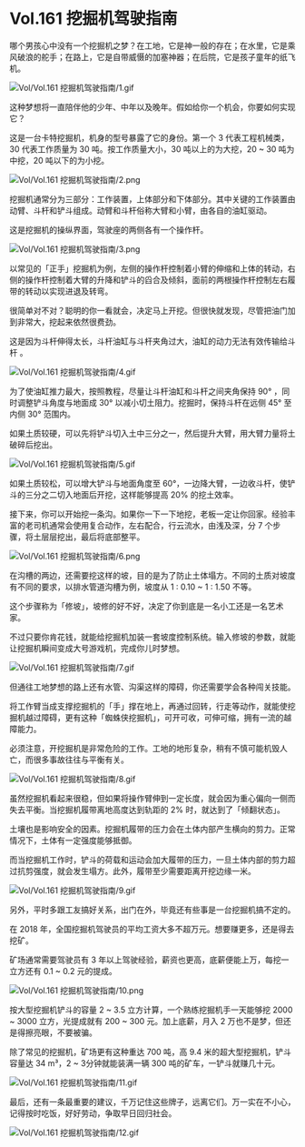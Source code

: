 # Vol.161 挖掘机驾驶指南

哪个男孩心中没有一个挖掘机之梦？在工地，它是神一般的存在；在水里，它是乘风破浪的舵手；在路上，它是自带威慑的加塞神器；在后院，它是孩子童年的纸飞机。

![Vol/Vol.161 挖掘机驾驶指南/1.gif](https://cdn.jsdelivr.net/gh/ipaperclip-icu/static/image/文字稿/Vol/Vol.161%20挖掘机驾驶指南/1.gif)

这种梦想将一直陪伴他的少年、中年以及晚年。假如给你一个机会，你要如何实现它？

这是一台卡特挖掘机，机身的型号暴露了它的身份。第一个 3 代表工程机械类，30 代表工作质量为 30 吨。按工作质量大小，30 吨以上的为大挖，20 ~ 30 吨为中挖，20 吨以下的为小挖。

![Vol/Vol.161 挖掘机驾驶指南/2.png](https://cdn.jsdelivr.net/gh/ipaperclip-icu/static/image/文字稿/Vol/Vol.161%20挖掘机驾驶指南/2.png)

挖掘机通常分为三部分：工作装置，上体部分和下体部分。其中关键的工作装置由动臂、斗杆和铲斗组成。动臂和斗杆俗称大臂和小臂，由各自的油缸驱动。

这是挖掘机的操纵界面，驾驶座的两侧各有一个操作杆。

![Vol/Vol.161 挖掘机驾驶指南/3.png](https://cdn.jsdelivr.net/gh/ipaperclip-icu/static/image/文字稿/Vol/Vol.161%20挖掘机驾驶指南/3.png)

以常见的「正手」挖掘机为例，左侧的操作杆控制着小臂的伸缩和上体的转动，右侧的操作杆控制着大臂的升降和铲斗的舀合及倾斜，面前的两根操作杆控制左右履带的转动以实现进退及转弯。

很简单对不对？聪明的你一看就会，决定马上开挖。但很快就发现，尽管把油门加到非常大，挖起来依然很费劲。

这是因为斗杆伸得太长，斗杆油缸与斗杆夹角过大，油缸的动力无法有效传输给斗杆 。

![Vol/Vol.161 挖掘机驾驶指南/4.gif](https://cdn.jsdelivr.net/gh/ipaperclip-icu/static/image/文字稿/Vol/Vol.161%20挖掘机驾驶指南/4.gif)

为了使油缸推力最大，按照教程，尽量让斗杆油缸和斗杆之间夹角保持 90° ，同时调整铲斗角度与地面成 30° 以减小切土阻力。挖掘时，保持斗杆在远侧 45° 至内侧 30° 范围内。

如果土质较硬，可以先将铲斗切入土中三分之一，然后提升大臂，用大臂力量将土破碎后挖出。

![Vol/Vol.161 挖掘机驾驶指南/5.gif](https://cdn.jsdelivr.net/gh/ipaperclip-icu/static/image/文字稿/Vol/Vol.161%20挖掘机驾驶指南/5.gif)

如果土质较松，可以增大铲斗与地面角度至 60°，一边降大臂，一边收斗杆，使铲斗的三分之二切入地面后开挖，这样能够提高 20% 的挖土效率。

接下来，你可以开始挖一条沟。如果你一下一下地挖，老板一定让你回家。经验丰富的老司机通常会使用复合动作，左右配合，行云流水，由浅及深，分 7 个步骤，将土层层挖出，最后将底部整平。

![Vol/Vol.161 挖掘机驾驶指南/6.png](https://cdn.jsdelivr.net/gh/ipaperclip-icu/static/image/文字稿/Vol/Vol.161%20挖掘机驾驶指南/6.png)

在沟槽的两边，还需要挖这样的坡，目的是为了防止土体塌方。不同的土质对坡度有不同的要求，以排水管道沟槽为例，坡度从 1 : 0.10 ~ 1 : 1.50 不等。

这个步骤称为「修坡」，坡修的好不好，决定了你到底是一名小工还是一名艺术家。

不过只要你肯花钱，就能给挖掘机加装一套坡度控制系统。输入修坡的参数，就能让挖掘机瞬间变成大号游戏机，完成你儿时梦想。

![Vol/Vol.161 挖掘机驾驶指南/7.gif](https://cdn.jsdelivr.net/gh/ipaperclip-icu/static/image/文字稿/Vol/Vol.161%20挖掘机驾驶指南/7.gif)

但通往工地梦想的路上还有水管、沟渠这样的障碍，你还需要学会各种闯关技能。

将工作臂当成支撑挖掘机的「手」撑在地上，再通过回转，行走等动作，就能使挖掘机越过障碍，更有这种「蜘蛛侠挖掘机」，可开可收，可伸可缩，拥有一流的越障能力。

必须注意，开挖掘机是非常危险的工作。工地的地形复杂，稍有不慎可能机毁人亡，而很多事故往往与平衡有关。

![Vol/Vol.161 挖掘机驾驶指南/8.gif](https://cdn.jsdelivr.net/gh/ipaperclip-icu/static/image/文字稿/Vol/Vol.161%20挖掘机驾驶指南/8.gif)

虽然挖掘机看起来很稳，但如果将操作臂伸到一定长度，就会因为重心偏向一侧而失去平衡。当挖掘机履带离地高度达到轨距的 2% 时，就达到了「倾翻状态」。

土壤也是影响安全的因素。挖掘机履带的压力会在土体内部产生横向的剪力。正常情况下，土体有一定强度能够抵御。

而当挖掘机工作时，铲斗的荷载和运动会加大履带的压力，一旦土体内部的剪力超过抗剪强度，就会发生塌方。此外，履带至少需要距离开挖边缘一米。

![Vol/Vol.161 挖掘机驾驶指南/9.gif](https://cdn.jsdelivr.net/gh/ipaperclip-icu/static/image/文字稿/Vol/Vol.161%20挖掘机驾驶指南/9.gif)

另外，平时多跟工友搞好关系，出门在外，毕竟还有些事是一台挖掘机搞不定的。

在 2018 年，全国挖掘机驾驶员的平均工资大多不超万元。想要赚更多，还是得去挖矿。

矿场通常需要驾驶员有 3 年以上驾驶经验，薪资也更高，底薪便能上万，每挖一立方还有 0.1 ~ 0.2 元的提成。

![Vol/Vol.161 挖掘机驾驶指南/10.png](https://cdn.jsdelivr.net/gh/ipaperclip-icu/static/image/文字稿/Vol/Vol.161%20挖掘机驾驶指南/10.png)

按大型挖掘机铲斗的容量 2 ~ 3.5 立方计算，一个熟练挖掘机手一天能够挖 2000 ~ 3000 立方，光提成就有 200 ~ 300 元。加上底薪，月入 2 万也不是梦，但还是得擦亮眼，不要被骗。

除了常见的挖掘机，矿场更有这种重达 700 吨，高 9.4 米的超大型挖掘机，铲斗容量达 34 m³，2 ~ 3分钟就能装满一辆 300 吨的矿车，一铲斗就赚几十元。

![Vol/Vol.161 挖掘机驾驶指南/11.gif](https://cdn.jsdelivr.net/gh/ipaperclip-icu/static/image/文字稿/Vol/Vol.161%20挖掘机驾驶指南/11.gif)

最后，还有一条最重要的建议，千万记住这些牌子，远离它们。万一实在不小心，记得按时吃饭，好好劳动，争取早日回归社会。

![Vol/Vol.161 挖掘机驾驶指南/12.gif](https://cdn.jsdelivr.net/gh/ipaperclip-icu/static/image/文字稿/Vol/Vol.161%20挖掘机驾驶指南/12.gif)
